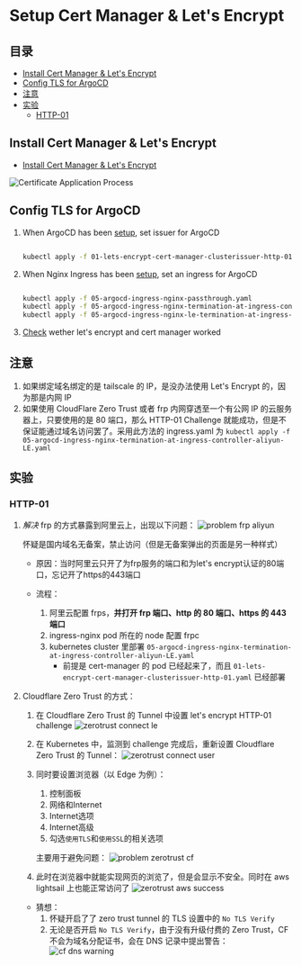 # Setup Cert Manager & Let's Encrypt

## 目录
- [Install Cert Manager & Let's Encrypt](#install-cert-manager--lets-encrypt)
- [Config TLS for ArgoCD](#config-tls-for-argocd)
- [注意](#注意)
- [实验](#实验)
    - [HTTP-01](#http-01)


## Install Cert Manager & Let's Encrypt
- [Install Cert Manager & Let's Encrypt](./script/01-lets-encrypt-cert-manager.sh)

![Certificate Application Process](./pictures/Certificate%20Application%20Process.png)


## Config TLS for ArgoCD 
1. When ArgoCD has been [setup](../ArgoCD/ArgoCD-README.md), set issuer for ArgoCD
    ```sh
    
    kubectl apply -f 01-lets-encrypt-cert-manager-clusterissuer-http-01.yaml
    ```

1. When Nginx Ingress has been [setup](../Ingress-Nginx/Ingress-Nginx-README.md), set an ingress for ArgoCD
    ```sh

    kubectl apply -f 05-argocd-ingress-nginx-passthrough.yaml
    kubectl apply -f 05-argocd-ingress-nginx-termination-at-ingress-controller.yaml
    kubectl apply -f 05-argocd-ingress-nginx-le-termination-at-ingress-controller.yaml
    ```

1. [Check](./script/02-lets-encrypt-cert-manager-ingress-nginx-check.sh) wether let's encrypt and cert manager worked


## 注意
1. 如果绑定域名绑定的是 tailscale 的 IP，是没办法使用 Let's Encrypt 的，因为那是内网 IP
1. 如果使用 CloudFlare Zero Trust 或者 frp 内网穿透至一个有公网 IP 的云服务器上，只要使用的是 80 端口，那么 HTTP-01 Challenge 就能成功，但是不保证能通过域名访问罢了。采用此方法的 ingress.yaml 为 ```kubectl apply -f 05-argocd-ingress-nginx-termination-at-ingress-controller-aliyun-LE.yaml```


## 实验

### HTTP-01
1. *解决* frp 的方式暴露到阿里云上，出现以下问题：
    ![problem frp aliyun](./pictures/problem-frp-aliyun.png)

    怀疑是国内域名无备案，禁止访问（但是无备案弹出的页面是另一种样式）

    - 原因：当时阿里云只开了为frp服务的端口和为let's encrypt认证的80端口，忘记开了https的443端口

    - 流程：
        1. 阿里云配置 frps，**并打开 frp 端口、http 的 80 端口、https 的 443 端口**
        1. ingress-nginx pod 所在的 node 配置 frpc
        1. kubernetes cluster 里部署 ```05-argocd-ingress-nginx-termination-at-ingress-controller-aliyun-LE.yaml```
            - 前提是 cert-manager 的 pod 已经起来了，而且 ```01-lets-encrypt-cert-manager-clusterissuer-http-01.yaml``` 已经部署

1. Cloudflare Zero Trust 的方式：
    1. 在 Cloudflare Zero Trust 的 Tunnel 中设置 let's encrypt HTTP-01 challenge
        ![zerotrust connect le](./pictures/zerotrust-connect-le.png)

    1. 在 Kubernetes 中，监测到 challenge 完成后，重新设置 Cloudflare Zero Trust 的 Tunnel：
        ![zerotrust connect user](./pictures/zerotrust-connect-user.png)

    1. 同时要设置浏览器（以 Edge 为例）：
        1. 控制面板
        1. 网络和Internet
        1. Internet选项
        1. Internet高级
        1. 勾选```使用TLS```和```使用SSL```的相关选项

        主要用于避免问题：
        ![problem zerotrust cf](./pictures/problem-zerotrust-cf.png)
    1. 此时在浏览器中就能实现网页的浏览了，但是会显示不安全。同时在 aws lightsail 上也能正常访问了
        ![zerotrust aws success](./pictures/zerotrust-aws-success.png)
    - 猜想：
        1. 怀疑开启了了 zero trust tunnel 的 TLS 设置中的 ```No TLS Verify```
        1. 无论是否开启 ```No TLS Verify```，由于没有升级付费的 Zero Trust，CF不会为域名分配证书，会在 DNS 记录中提出警告：
            ![cf dns warning](./pictures/cf-dns-warning.png)

